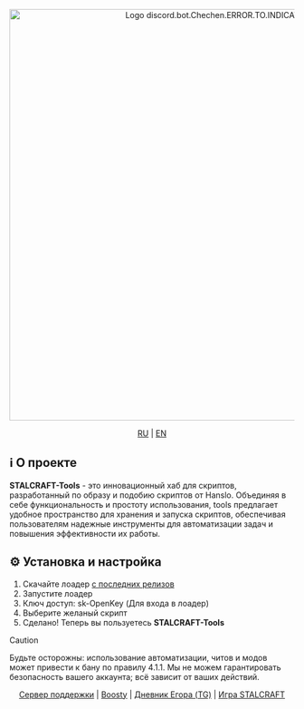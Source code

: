 <p align="center">
      <img src="https://i.ibb.co/48HSDPT/rounded-in-photoretrica-1.png" alt="Logo discord.bot.Chechen.ERROR.TO.INDICATION" width="726">
</p>

<p align="center">
      <a href="#">RU</a> | 
      <a href="https://github.com/Vu4eke/STALCRAFT-Tools-EN">EN</a>
</p>

## ℹ️ О проекте

**STALCRAFT-Tools** - это инновационный хаб для скриптов, разработанный по образу и подобию скриптов от Hanslo. Объединяя в себе функциональность и простоту использования, tools предлагает удобное пространство для хранения и запуска скриптов, обеспечивая пользователям надежные инструменты для автоматизации задач и повышения эффективности их работы.

## ⚙️ Установка и настройка

1. Скачайте лоадер [с последних релизов](https://github.com/Vu4eke/STALCRAFT-Tools/releases)
2. Запустите лоадер
3. Ключ доступ: sk-OpenKey (Для входа в лоадер)
4. Выберите желаный скрипт
5. Сделано! Теперь вы пользуетесь **STALCRAFT-Tools**

> [!CAUTION]
> Будьте осторожны: использование автоматизации, читов и модов может привести к бану по правилу 4.1.1. Мы не можем гарантировать безопасность вашего аккаунта; всё зависит от ваших действий.

<p align="center">
  <a href="https://discord.gg/yHez7BFXyE">Сервер поддержки</a> | 
  <a href="https://boosty.to/stalcraft-tools">Boosty</a> | 
  <a href="https://t.me/vu4erk_billyng">Дневник Егора (TG)</a> | 
  <a href="https://stalcraft.net/">Игра STALCRAFT</a>
</p>

